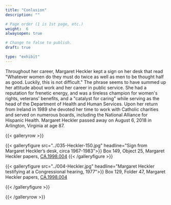 ```yaml
---
title: "Conlusion"
description: ""

# Page order (1 is 1st page, etc.)
weight:  6
alwaysopen: true

# Change to false to publish.
draft: true

type: "exhibit"
---
```




Throughout her career, Margaret Heckler kept a sign on her desk that read "Whatever women do they must do twice as well as men to be thought half as good. Luckily, this is not difficult." The phrase seems to have summed up her attitude about work and her career in public service. She had a reputation for frenetic energy, and was a tireless champion for women's rights, veterans' benefits, and a "catalyst for caring" while serving as the head of the Department of Health and Human Services. Upon her return from Ireland in 1989 she devoted her time to work with Catholic charities and served on numerous boards, including the National Alliance for Hispanic Health. Margaret Heckler passed away on August 6, 2018 in Arlington, Virginia at age 87.



{{< galleryrow >}}

{{< galleryfigure src="../035-Heckler-150.jpg"
           headline="Sign from Margaret Heckler’s desk, circa 1967-1983">}} Box 149, Object 25, Margaret Heckler papers, [CA.1998.004](https://bc-primo.hosted.exlibrisgroup.com/permalink/f/l6ucgu/ALMA-BC21361016800001021)
{{< /galleryfigure >}}

{{< galleryfigure src="../004-Heckler.jpg"
           headline="Margaret Heckler testifying at a Congressional hearing, 1977">}} Box 129, Folder 47, Margaret Heckler papers, [CA.1998.004](https://bc-primo.hosted.exlibrisgroup.com/permalink/f/l6ucgu/ALMA-BC21361016800001021)

{{< /galleryfigure >}}

{{< /galleryrow >}}
